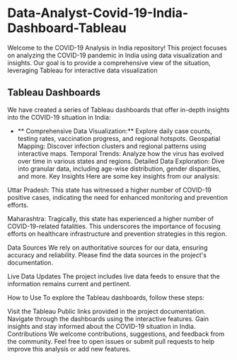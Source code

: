 # Data-Analyst-Covid-19-India-Dashboard-Tableau
Welcome to the COVID-19 Analysis in India repository! This project focuses on analyzing the COVID-19 pandemic in India using data visualization and insights. Our goal is to provide a comprehensive view of the situation, leveraging Tableau for interactive data visualization

## Tableau Dashboards
We have created a series of Tableau dashboards that offer in-depth insights into the COVID-19 situation in India:

+ ** Comprehensive Data Visualization:**   Explore daily case counts, testing rates, vaccination progress, and regional hotspots.
Geospatial Mapping: Discover infection clusters and regional patterns using interactive maps.
Temporal Trends: Analyze how the virus has evolved over time in various states and regions.
Detailed Data Exploration: Dive into granular data, including age-wise distribution, gender disparities, and more.
Key Insights
Here are some key insights from our analysis:

Uttar Pradesh: This state has witnessed a higher number of COVID-19 positive cases, indicating the need for enhanced monitoring and prevention efforts.

Maharashtra: Tragically, this state has experienced a higher number of COVID-19-related fatalities. This underscores the importance of focusing efforts on healthcare infrastructure and prevention strategies in this region.

Data Sources
We rely on authoritative sources for our data, ensuring accuracy and reliability. Please find the data sources in the project's documentation.

Live Data Updates
The project includes live data feeds to ensure that the information remains current and pertinent.

How to Use
To explore the Tableau dashboards, follow these steps:

Visit the Tableau Public links provided in the project documentation.
Navigate through the dashboards using the interactive features.
Gain insights and stay informed about the COVID-19 situation in India.
Contributions
We welcome contributions, suggestions, and feedback from the community. Feel free to open issues or submit pull requests to help improve this analysis or add new features.

